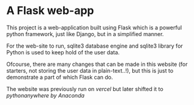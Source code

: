 
# A Flask web-app

This project is a web-application built using Flask which is a powerful python framework, just like Django, but in a simplified manner.

For the web-site to run, sqlite3 database engine and sqlite3 library for Python is used to keep hold of the user data.

Ofcourse, there are many changes that can be made in this website (for starters, not storing the user data in plain-text..!), but this is just to demonstrate a part of which Flask can do.

The website was previously run on *vercel* but later shifted it to *pythonanywhere by Anaconda*
